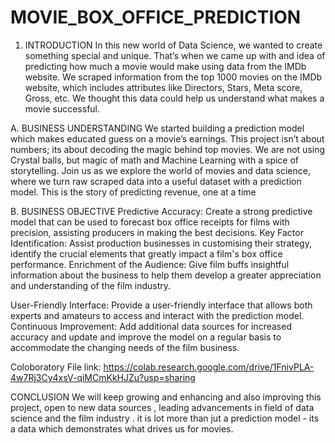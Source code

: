 # MOVIE_BOX_OFFICE_PREDICTION
1. INTRODUCTION
In this new world of Data Science, we wanted to create something special and
unique. That’s when we came up with and idea of predicting how much a movie
would make using data from the IMDb website. We scraped information from
the top 1000 movies on the IMDb website, which includes attributes like
Directors, Stars, Meta score, Gross, etc. We thought this data could help us
understand what makes a movie successful.

A. BUSINESS UNDERSTANDING
We started building a prediction model which makes educated guess on a
movie’s earnings. This project isn’t about numbers; its about decoding the
magic behind top movies. We are not using Crystal balls, but magic of math and
Machine Learning with a spice of storytelling.
Join us as we explore the world of movies and data science, where we turn raw
scraped data into a useful dataset with a prediction model. This is the story of
predicting revenue, one at a time

B. BUSINESS OBJECTIVE
Predictive Accuracy: Create a strong predictive model that can be used to
forecast box office receipts for films with precision, assisting producers in
making the best decisions.
Key Factor Identification: Assist production businesses in customising their
strategy, identify the crucial elements that greatly impact a film's box office
performance.
Enrichment of the Audience: Give film buffs insightful information about the
business to help them develop a greater appreciation and understanding of the
film industry.

User-Friendly Interface: Provide a user-friendly interface that allows both
experts and amateurs to access and interact with the prediction model.
Continuous Improvement: Add additional data sources for increased accuracy
and update and improve the model on a regular basis to accommodate the
changing needs of the film business.

Coloboratory File link: https://colab.research.google.com/drive/1FnivPLA-4w7Rj3Cy4xsV-qiMCmKkHJZu?usp=sharing

CONCLUSION
We will keep growing and enhancing and also improving this project, open to 
new data sources , leading advancements in field of data science and the film 
industry . it is lot more than jut a prediction model - its a data which 
demonstrates what drives us for movies.

